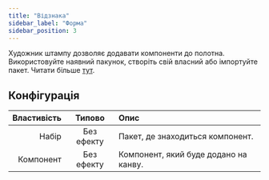 ```yaml
---
title: "Відзнака"
sidebar_label: "Форма"
sidebar_position: 3
---
```


Художник штампу дозволяє додавати компоненти до полотна. Використовуйте наявний пакунок, створіть свій власний або імпортуйте пакет. Читати більше [тут](../pack).

## Конфігурація

| Властивість |   Типово   | Опис                                  |
| -----------:|:----------:|:------------------------------------- |
|       Набір | Без ефекту | Пакет, де знаходиться компонент.      |
|   Компонент | Без ефекту | Компонент, який буде додано на канву. |
